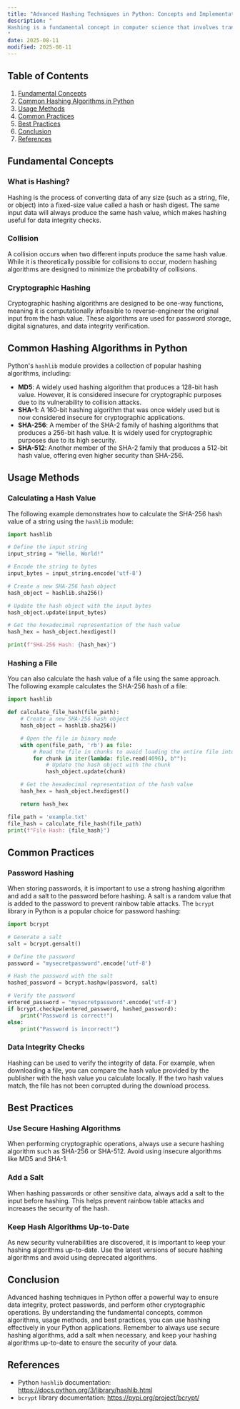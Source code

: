 ```yaml
---
title: "Advanced Hashing Techniques in Python: Concepts and Implementation"
description: "
Hashing is a fundamental concept in computer science that involves transforming data of arbitrary size into a fixed-size value. In Python, hashing is used in various applications such as data integrity checks, password storage, and data retrieval from hash tables. While basic hashing functions like `hash()` in Python are useful, advanced hashing techniques offer more security, performance, and flexibility. This blog post will explore advanced hashing techniques in Python, including concepts, usage methods, common practices, and best practices.
"
date: 2025-08-11
modified: 2025-08-11
---
```


## Table of Contents
1. [Fundamental Concepts](#fundamental-concepts)
2. [Common Hashing Algorithms in Python](#common-hashing-algorithms-in-python)
3. [Usage Methods](#usage-methods)
4. [Common Practices](#common-practices)
5. [Best Practices](#best-practices)
6. [Conclusion](#conclusion)
7. [References](#references)

## Fundamental Concepts
### What is Hashing?
Hashing is the process of converting data of any size (such as a string, file, or object) into a fixed-size value called a hash or hash digest. The same input data will always produce the same hash value, which makes hashing useful for data integrity checks.

### Collision
A collision occurs when two different inputs produce the same hash value. While it is theoretically possible for collisions to occur, modern hashing algorithms are designed to minimize the probability of collisions.

### Cryptographic Hashing
Cryptographic hashing algorithms are designed to be one-way functions, meaning it is computationally infeasible to reverse-engineer the original input from the hash value. These algorithms are used for password storage, digital signatures, and data integrity verification.

## Common Hashing Algorithms in Python
Python's `hashlib` module provides a collection of popular hashing algorithms, including:
- **MD5**: A widely used hashing algorithm that produces a 128-bit hash value. However, it is considered insecure for cryptographic purposes due to its vulnerability to collision attacks.
- **SHA-1**: A 160-bit hashing algorithm that was once widely used but is now considered insecure for cryptographic applications.
- **SHA-256**: A member of the SHA-2 family of hashing algorithms that produces a 256-bit hash value. It is widely used for cryptographic purposes due to its high security.
- **SHA-512**: Another member of the SHA-2 family that produces a 512-bit hash value, offering even higher security than SHA-256.

## Usage Methods
### Calculating a Hash Value
The following example demonstrates how to calculate the SHA-256 hash value of a string using the `hashlib` module:
```python
import hashlib

# Define the input string
input_string = "Hello, World!"

# Encode the string to bytes
input_bytes = input_string.encode('utf-8')

# Create a new SHA-256 hash object
hash_object = hashlib.sha256()

# Update the hash object with the input bytes
hash_object.update(input_bytes)

# Get the hexadecimal representation of the hash value
hash_hex = hash_object.hexdigest()

print(f"SHA-256 Hash: {hash_hex}")
```
### Hashing a File
You can also calculate the hash value of a file using the same approach. The following example calculates the SHA-256 hash of a file:
```python
import hashlib

def calculate_file_hash(file_path):
    # Create a new SHA-256 hash object
    hash_object = hashlib.sha256()

    # Open the file in binary mode
    with open(file_path, 'rb') as file:
        # Read the file in chunks to avoid loading the entire file into memory
        for chunk in iter(lambda: file.read(4096), b""):
            # Update the hash object with the chunk
            hash_object.update(chunk)

    # Get the hexadecimal representation of the hash value
    hash_hex = hash_object.hexdigest()

    return hash_hex

file_path = 'example.txt'
file_hash = calculate_file_hash(file_path)
print(f"File Hash: {file_hash}")
```

## Common Practices
### Password Hashing
When storing passwords, it is important to use a strong hashing algorithm and add a salt to the password before hashing. A salt is a random value that is added to the password to prevent rainbow table attacks. The `bcrypt` library in Python is a popular choice for password hashing:
```python
import bcrypt

# Generate a salt
salt = bcrypt.gensalt()

# Define the password
password = "mysecretpassword".encode('utf-8')

# Hash the password with the salt
hashed_password = bcrypt.hashpw(password, salt)

# Verify the password
entered_password = "mysecretpassword".encode('utf-8')
if bcrypt.checkpw(entered_password, hashed_password):
    print("Password is correct!")
else:
    print("Password is incorrect!")
```
### Data Integrity Checks
Hashing can be used to verify the integrity of data. For example, when downloading a file, you can compare the hash value provided by the publisher with the hash value you calculate locally. If the two hash values match, the file has not been corrupted during the download process.

## Best Practices
### Use Secure Hashing Algorithms
When performing cryptographic operations, always use a secure hashing algorithm such as SHA-256 or SHA-512. Avoid using insecure algorithms like MD5 and SHA-1.
### Add a Salt
When hashing passwords or other sensitive data, always add a salt to the input before hashing. This helps prevent rainbow table attacks and increases the security of the hash.
### Keep Hash Algorithms Up-to-Date
As new security vulnerabilities are discovered, it is important to keep your hashing algorithms up-to-date. Use the latest versions of secure hashing algorithms and avoid using deprecated algorithms.

## Conclusion
Advanced hashing techniques in Python offer a powerful way to ensure data integrity, protect passwords, and perform other cryptographic operations. By understanding the fundamental concepts, common algorithms, usage methods, and best practices, you can use hashing effectively in your Python applications. Remember to always use secure hashing algorithms, add a salt when necessary, and keep your hashing algorithms up-to-date to ensure the security of your data.

## References
- Python `hashlib` documentation: https://docs.python.org/3/library/hashlib.html
- `bcrypt` library documentation: https://pypi.org/project/bcrypt/